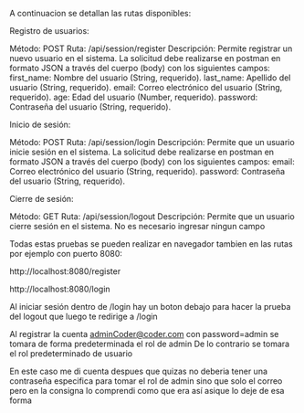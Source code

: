 A continuacion se detallan las rutas disponibles:

Registro de usuarios:

Método: POST
Ruta: /api/session/register
Descripción: Permite registrar un nuevo usuario en el sistema.
La solicitud debe realizarse en postman en formato JSON a través del cuerpo (body) con los siguientes campos:
first_name: Nombre del usuario (String, requerido).
last_name: Apellido del usuario (String, requerido).
email: Correo electrónico del usuario (String, requerido).
age: Edad del usuario (Number, requerido).
password: Contraseña del usuario (String, requerido).

Inicio de sesión:

Método: POST
Ruta: /api/session/login
Descripción: Permite que un usuario inicie sesión en el sistema.
La solicitud debe realizarse en postman en formato JSON a través del cuerpo (body) con los siguientes campos:
email: Correo electrónico del usuario (String, requerido).
password: Contraseña del usuario (String, requerido).

Cierre de sesión:

Método: GET
Ruta: /api/session/logout
Descripción: Permite que un usuario cierre sesión en el sistema.
No es necesario ingresar ningun campo

Todas estas pruebas se pueden realizar en navegador tambien en las rutas por ejemplo con puerto 8080:

http://localhost:8080/register

http://localhost:8080/login

Al iniciar sesión dentro de /login hay un boton debajo para hacer la prueba del logout que luego te redirige a /login

Al registrar la cuenta adminCoder@coder.com con password=admin se tomara de forma predeterminada el rol de admin
De lo contrario se tomara el rol predeterminado de usuario

En este caso me di cuenta despues que quizas no deberia tener una contraseña especifica para tomar el rol de admin sino que solo el correo pero en la consigna lo comprendi como que era así asique lo deje de esa forma
